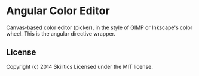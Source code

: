 # Angular Color Editor

Canvas-based color editor (picker), in the style of GIMP or Inkscape's color wheel. This is the angular directive wrapper.

## License
Copyright (c) 2014 Skilitics
Licensed under the MIT license.
